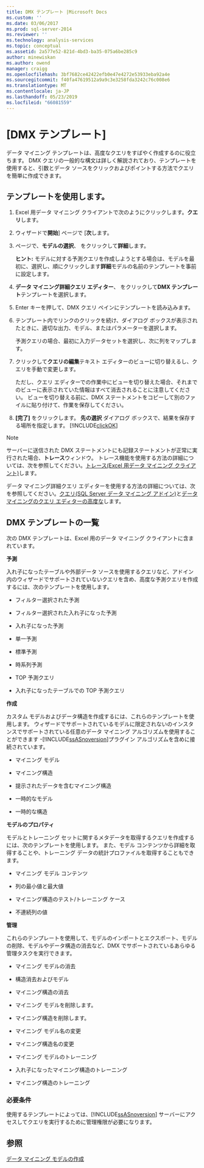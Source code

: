 ```yaml
---
title: DMX テンプレート |Microsoft Docs
ms.custom: ''
ms.date: 03/06/2017
ms.prod: sql-server-2014
ms.reviewer: ''
ms.technology: analysis-services
ms.topic: conceptual
ms.assetid: 2a577e52-821d-4bd3-ba35-075a6be285c9
author: minewiskan
ms.author: owend
manager: craigg
ms.openlocfilehash: 3bf7682ce42422efb0e47e4272e53933eba92a4e
ms.sourcegitcommit: f40fa47619512a9a9c3e3258fda3242c76c008e6
ms.translationtype: MT
ms.contentlocale: ja-JP
ms.lasthandoff: 05/23/2019
ms.locfileid: "66081559"
---
```

# <a name="dmx-templates"></a>[DMX テンプレート]
  データ マイニング テンプレートは、高度なクエリをすばやく作成するのに役立ちます。 DMX クエリの一般的な構文は詳しく解説されており、テンプレートを使用すると、引数とデータ ソースをクリックおよびポイントする方法でクエリを簡単に作成できます。  
  
## <a name="using-the-templates"></a>テンプレートを使用します。  
  
1.  Excel 用データ マイニング クライアントで次のようにクリックします。**クエリ**します。  
  
2.  ウィザードで**開始**] ページで [**次**します。  
  
3.  ページで、**モデルの選択**、 をクリックして**詳細**します。  
  
     **ヒント:** モデルに対する予測クエリを作成しようとする場合は、モデルを最初に、選択し、順にクリックします**詳細**モデルの名前のテンプレートを事前に設定します。  
  
4.  **データ マイニング詳細クエリ エディター**、 をクリックして**DMX テンプレート**テンプレートを選択します。  
  
5.  Enter キーを押して、DMX クエリ ペインにテンプレートを読み込みます。  
  
6.  テンプレート内でリンクのクリックを続け、ダイアログ ボックスが表示されたときに、適切な出力、モデル、またはパラメーターを選択します。  
  
     予測クエリの場合、最初に入力データセットを選択し、次に列をマップします。  
  
7.  クリックして**クエリの編集**テキスト エディターのビューに切り替えるし、クエリを手動で変更します。  
  
     ただし、クエリ エディターでの作業中にビューを切り替えた場合、それまでのビューに表示されていた情報はすべて消去されることに注意してください。 ビューを切り替える前に、DMX ステートメントをコピーして別のファイルに貼り付けて、作業を保存してください。  
  
8.  **[完了]** をクリックします。 **先の選択** ダイアログ ボックスで、結果を保存する場所を指定します。 [!INCLUDE[clickOK](../includes/clickok-md.md)]  
  
> [!NOTE]  
>  サーバーに送信された DMX ステートメントにも記録ステートメントが正常に実行された場合、**トレース**ウィンドウ。 トレース機能を使用する方法の詳細については、次を参照してください。[トレース&#40;Excel 用データ マイニング クライアント&#41;](trace-data-mining-client-for-excel.md)します。  
  
 データ マイニング詳細クエリ エディターを使用する方法の詳細については、次を参照してください。[クエリ&#40;SQL Server データ マイニング アドイン&#41;](query-sql-server-data-mining-add-ins.md)と[データ マイニングのクエリ エディターの高度な](advanced-data-mining-query-editor.md)します。  
  
## <a name="list-of-dmx-templates"></a>DMX テンプレートの一覧  
 次の DMX テンプレートは、Excel 用のデータ マイニング クライアントに含まれています。  
  
 **予測**  
  
 入れ子になったテーブルや外部データ ソースを使用するクエリなど、アドイン内のウィザードでサポートされていないクエリを含め、高度な予測クエリを作成するには、次のテンプレートを使用します。  
  
-   フィルター選択された予測  
  
-   フィルター選択された入れ子になった予測  
  
-   入れ子になった予測  
  
-   単一予測  
  
-   標準予測  
  
-   時系列予測  
  
-   TOP 予測クエリ  
  
-   入れ子になったテーブルでの TOP 予測クエリ  
  
 **作成**  
  
 カスタム モデルおよびデータ構造を作成するには、これらのテンプレートを使用します。 ウィザードでサポートされているモデルに限定されないのインスタンスでサポートされている任意のデータ マイニング アルゴリズムを使用することができます -[!INCLUDE[ssASnoversion](../includes/ssasnoversion-md.md)]プラグイン アルゴリズムを含めに接続されています。  
  
-   マイニング モデル  
  
-   マイニング構造  
  
-   提示されたデータを含むマイニング構造  
  
-   一時的なモデル  
  
-   一時的な構造  
  
 **モデルのプロパティ**  
  
 モデルとトレーニング セットに関するメタデータを取得するクエリを作成するには、次のテンプレートを使用します。 また、モデル コンテンツから詳細を取得することや、トレーニング データの統計プロファイルを取得することもできます。  
  
-   マイニング モデル コンテンツ  
  
-   列の最小値と最大値  
  
-   マイニング構造のテスト/トレーニング ケース  
  
-   不連続列の値  
  
 **管理**  
  
 これらのテンプレートを使用して、モデルのインポートとエクスポート、モデルの削除、モデルやデータ構造の消去など、DMX でサポートされているあらゆる管理タスクを実行できます。  
  
-   マイニング モデルの消去  
  
-   構造消去およびモデル  
  
-   マイニング構造の消去  
  
-   マイニング モデルを削除します。  
  
-   マイニング構造を削除します。  
  
-   マイニング モデル名の変更  
  
-   マイニング構造名の変更  
  
-   マイニング モデルのトレーニング  
  
-   入れ子になったマイニング構造のトレーニング  
  
-   マイニング構造のトレーニング  
  
### <a name="requirements"></a>必要条件  
 使用するテンプレートによっては、[!INCLUDE[ssASnoversion](../includes/ssasnoversion-md.md)] サーバーにアクセスしてクエリを実行するために管理権限が必要になります。  
  
## <a name="see-also"></a>参照  
 [データ マイニング モデルの作成](creating-a-data-mining-model.md)  
  
  
